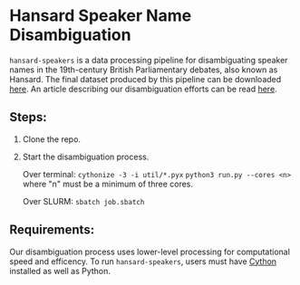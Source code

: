 # Hansard Speaker Name Disambiguation

`hansard-speakers` is a data processing pipeline for disambiguating speaker names in the 19th-century British Parliamentary debates, also known as Hansard. The final dataset produced by this pipeline can be downloaded [here](). An article describing our disambiguation efforts can be read [here]().

## Steps: 
1. Clone the repo. 
2. Start the disambiguation process. 

   Over terminal:
  `cythonize -3 -i util/*.pyx`
  `python3 run.py --cores <n>` where "n" must be a minimum of three cores.

   Over SLURM:
  `sbatch job.sbatch` 

## Requirements:
Our disambiguation process uses lower-level processing for computational speed and efficency. To run `hansard-speakers`, users must have [Cython](https://pypi.org/project/Cython/) installed as well as Python.
